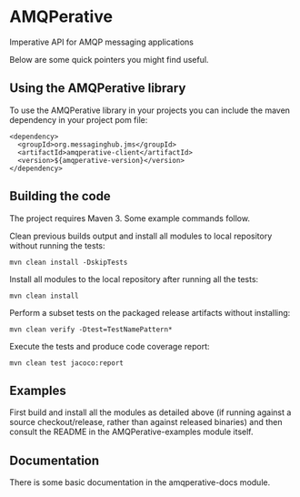 # AMQPerative

Imperative API for AMQP messaging applications

Below are some quick pointers you might find useful.

## Using the AMQPerative library

To use the AMQPerative library in your projects you can include the maven
dependency in your project pom file:

    <dependency>
      <groupId>org.messaginghub.jms</groupId>
      <artifactId>amqperative-client</artifactId>
      <version>${amqperative-version}</version>
    </dependency>

## Building the code

The project requires Maven 3. Some example commands follow.

Clean previous builds output and install all modules to local repository without
running the tests:

    mvn clean install -DskipTests

Install all modules to the local repository after running all the tests:

    mvn clean install

Perform a subset tests on the packaged release artifacts without
installing:

    mvn clean verify -Dtest=TestNamePattern*

Execute the tests and produce code coverage report:

    mvn clean test jacoco:report

## Examples

First build and install all the modules as detailed above (if running against
a source checkout/release, rather than against released binaries) and then
consult the README in the AMQPerative-examples module itself.

## Documentation

There is some basic documentation in the amqperative-docs module.


